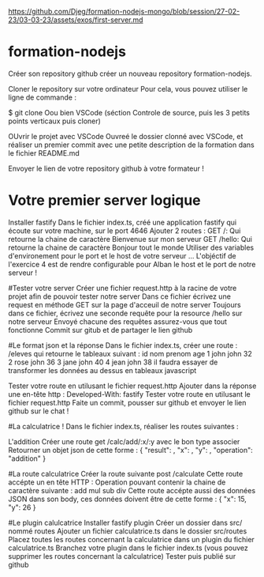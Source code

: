 
https://github.com/Djeg/formation-nodejs-mongo/blob/session/27-02-23/03-03-23/assets/exos/first-server.md


# formation-nodejs
Créer son repository github 
créer un nouveau repository formation-nodejs.

Cloner le repository sur votre ordinateur
Pour cela, vous pouvez utiliser le ligne de commande :

$ git clone <urlDuRepository>
Oou bien VSCode (séction Controle de source, puis les 3 petits points verticaux puis cloner)

OUvrir le projet avec VSCode
Ouvreé le dossier clonné avec VSCode, et réaliser un premier commit avec une petite description de la formation dans le fichier README.md

Envoyer le lien de votre repository github à votre formateur !


# Votre premier server logique
Installer fastify
Dans le fichier index.ts, créé une application fastify qui écoute sur votre machine, sur le port 4646
Ajouter 2 routes :
GET /: Qui retourne la chaine de caractère Bienvenue sur mon serveur
GET /hello: Qui retourne la chaine de caractère Bonjour tout le monde
Utiliser des variables d'environement pour le port et le host de votre serveur ...
L'objéctif de l'exercice 4 est de rendre configurable pour Alban le host et le port de notre serveur !

#Tester votre server
Créer une fichier request.http à la racine de votre projet afin de pouvoir tester notre server
Dans ce fichier écrivez une request en méthode GET sur la page d'acceuil de notre server
Toujours dans ce fichier, écrivez une seconde requête pour la resource /hello sur notre serveur
Envoyé chacune des requêtes assurez-vous que tout fonctionne
Commit sur gitub et de partager le lien github

#Le format json et la réponse
Dans le fichier index.ts, créer une route : /eleves qui retourne le tableaux suivant :
id	nom	prenom	age
1	john	john	32
2	rose	john	36
3	jane	john	40
4	jean	john	38
il faudra essayer de transformer les données au dessus en tableaux javascript

Tester votre route en utilusant le fichier request.http
Ajouter dans la réponse une en-tête http : Developed-With: fastify
Tester votre route en utilusant le fichier request.http
Faite un commit, pousser sur github et envoyer le lien github sur le chat !


#La calculatrice !
Dans le fichier index.ts, réaliser les routes suivantes :

L'addition
Créer une route get /calc/add/:x/:y avec le bon type associer
Retourner un objet json de cette forme :
{
  "result": <resultat>,
  "x": <x>,
  "y": <y>,
  "operation": "addition"
}

#La route calculatrice
Créer la route suivante post /calculate
Cette route accépte un en tête HTTP : Operation pouvant contenir la chaine de caractère suivante :
add
mul
sub
div
Cette route accépte aussi des données JSON dans son body, ces données doivent être de cette forme :
{
  "x": 15,
  "y": 26
}

#Le plugin calulcatrice
Installer fastify plugin
Créer un dossier dans src/ nommé routes
Ajouter un fichier calculatrice.ts dans le dossier src/routes
Placez toutes les routes concernant la calculatrice dans un plugin du fichier calculatrice.ts
Branchez votre plugin dans le fichier index.ts (vous pouvez supprimer les routes concernant la calculatrice)
Tester puis publié sur github
